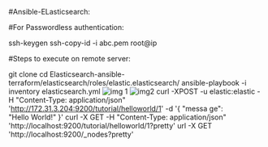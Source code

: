 #Ansible-ELasticsearch:

#For Passwordless authentication: 

ssh-keygen
ssh-copy-id -i abc.pem root@ip

#Steps to execute on remote server:

git clone <url>
cd Elasticsearch-ansible-terraform/elasticsearch/roles/elastic.elasticsearch/
ansible-playbook -i inventory elasticsearch.yml
![img 1](https://user-images.githubusercontent.com/35609942/224127881-6ab1eab9-c1ef-47ea-8b61-f93c38b19c19.jpg)
![img2](https://user-images.githubusercontent.com/35609942/224127906-f90af5c0-9d4c-4d9b-991c-183cb50ef465.jpg)
curl -XPOST -u elastic:elastic -H "Content-Type: application/json" 'http://172.31.3.204:9200/tutorial/helloworld/1' -d '{ "messa
ge": "Hello World!" }'
curl -X GET -H "Content-Type: application/json" 'http://localhost:9200/tutorial/helloworld/1?pretty'
url -X GET 'http://localhost:9200/_nodes?pretty'
